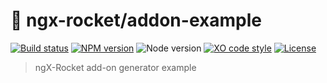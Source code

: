 # :rocket: ngx-rocket/addon-example

[![Build status](https://img.shields.io/travis/ngx-rocket/addon-example/master.svg)](https://travis-ci.org/ngx-rocket/addon-example)
[![NPM version](https://img.shields.io/npm/v/generator-addon-example.svg)](https://www.npmjs.com/package/generator-addon-example)
![Node version](https://img.shields.io/badge/node-%3E%3D6.0.0-brightgreen.svg)
[![XO code style](https://img.shields.io/badge/code_style-XO-5ed9c7.svg)](https://github.com/sindresorhus/xo)
[![License](https://img.shields.io/badge/license-MIT-blue.svg)](LICENSE)

> ngX-Rocket add-on generator example
